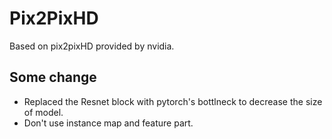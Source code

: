 # Pix2PixHD

Based on pix2pixHD provided by nvidia. 

## Some change
- Replaced the Resnet block with pytorch's bottlneck to decrease the size of model.
- Don't use instance map and feature part.